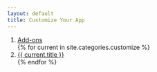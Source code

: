 ```yaml
---
layout: default
title: Customize Your App
---
```


<ol>
<li> <a href="http://www.phpfog.com/addons">Add-ons</a></li>
{% for current in site.categories.customize %}
<li> <a href="{{ current.url }}">{{ current.title }}</a></li>
{% endfor %}
</ol>
